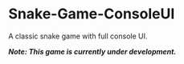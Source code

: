 # Snake-Game-ConsoleUI
A classic snake game with full console UI.

***Note: This game is currently under development.***
